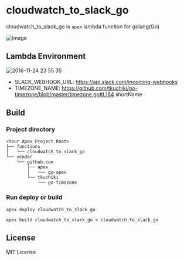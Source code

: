 # cloudwatch_to_slack_go
cloudwatch_to_slack_go is `apex` lambda function for golang(Go)

![image](https://cloud.githubusercontent.com/assets/1456047/20602592/5db5fac4-b2a1-11e6-810c-82433dab64ed.png)

## Lambda Environment

![2016-11-24 23 55 35](https://cloud.githubusercontent.com/assets/1456047/20602715/cbbccb2e-b2a1-11e6-853d-6da35ab57418.png)

- SLACK_WEBHOOK_URL: https://api.slack.com/incoming-webhooks
- TIMEZONE_NAME: https://github.com/tkuchiki/go-timezone/blob/master/timezone.go#L184 shortName

## Build

### Project directory

```
<Your Apex Project Root>
├── functions
│   └── cloudwatch_to_slack_go
└── vendor
    └── github.com
        ├── apex
        │   └── go-apex
        └── tkuchiki
            └── go-timezone
```

### Run deploy or build

```
apex deploy cloudwatch_to_slack_go
```

```
apex build cloudwatch_to_slack_go > cloudwatch_to_slack_go
```

## License

MIT License

